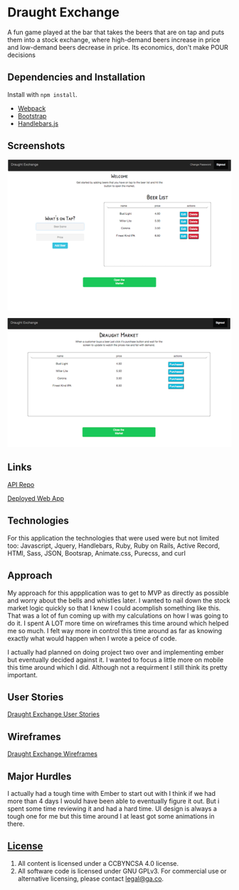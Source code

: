 # Draught Exchange

A fun game played at the bar that takes the beers that are on tap and puts them into a stock exchange, where high-demand beers increase in price and low-demand beers decrease in price. Its economics, don't make POUR decisions
## Dependencies and Installation

Install with `npm install`.

-   [Webpack](https://webpack.github.io)
-   [Bootstrap](http://getbootstrap.com)
-   [Handlebars.js](http://handlebarsjs.com)

## Screenshots
![alt text](./assets/styles/images/Screen%20Shot%202017-06-08%20at%207.20.16%20PM.png "screenshot")

![alt text](./assets/styles/images/Screen%20Shot%202017-06-08%20at%207.20.31%20PM.png)

## Links
[API Repo](https://github.com/gastevend/draught-market-api)

[Deployed Web App](https://gastevend.github.io/draught-market-client)
## Technologies

For this application the technologies that were used were but not limited too:
Javascript, Jquery, Handlebars, Ruby, Ruby on Rails, Active Record, HTMl, Sass, JSON, Bootsrap, Animate.css, Purecss, and curl


## Approach

My approach for this appplication was to get to MVP as directly as possible and worry about the bells and whistles later. I wanted to nail down the stock market logic quickly so that I knew I could acomplish something like this. That was a lot of fun coming up with my calculations on how I was going to do it. I spent A LOT more time on wireframes this time around which helped me so much. I felt way more in control this time around as far as knowing exactly what would happen when I wrote a peice of code.

I actually had planned on doing project two over and implementing ember but eventually decided against it. I wanted to focus a little more on mobile this time around which I did. Although not a requirment I still think its pretty important.

## User Stories
  [Draught Exchange User Stories](./assets/styles/images/user-stories/)

## Wireframes
  [Draught Exchange Wireframes](./assets/styles/images/wireframes/)

## Major Hurdles

I actually had a tough time with Ember to start out with I think if we had more than 4 days I would have been able to eventually figure it out. But i spent some time reviewing it and had a hard time. UI design is always a tough one for me but this time around I at least got some animations in there.

## [License](LICENSE)

1.  All content is licensed under a CC­BY­NC­SA 4.0 license.
1.  All software code is licensed under GNU GPLv3. For commercial use or
    alternative licensing, please contact legal@ga.co.

